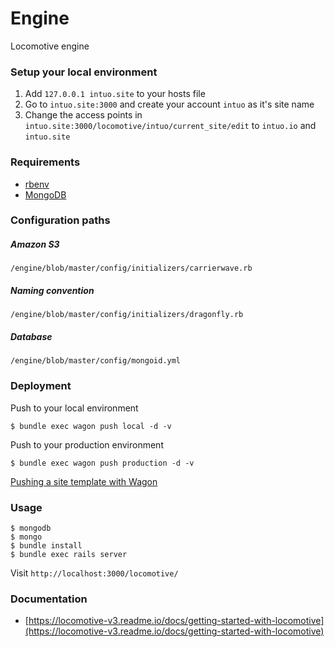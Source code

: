 # Engine

Locomotive engine

### Setup your local environment

1. Add `127.0.0.1 intuo.site` to your hosts file
2. Go to `intuo.site:3000` and create your account `intuo` as it's site name
3. Change the access points in `intuo.site:3000/locomotive/intuo/current_site/edit` to `intuo.io` and `intuo.site`

### Requirements

- [rbenv](https://github.com/rbenv/rbenv)
- [MongoDB](https://docs.mongodb.org/master/tutorial/install-mongodb-on-os-x/?_ga=1.110485574.270679789.1460552244#install-mongodb-community-edition-with-homebrew)

### Configuration paths

##### Amazon S3
`/engine/blob/master/config/initializers/carrierwave.rb`

##### Naming convention
`/engine/blob/master/config/initializers/dragonfly.rb`

##### Database
`/engine/blob/master/config/mongoid.yml`

### Deployment

Push to your local environment

    $ bundle exec wagon push local -d -v

Push to your production environment

    $ bundle exec wagon push production -d -v

[Pushing a site template with Wagon](https://locomotive-v3.readme.io/docs/getting-started-with-locomotive#pushing-a-site-template-with-wagon
)

### Usage

    $ mongodb
    $ mongo
    $ bundle install
    $ bundle exec rails server

Visit `http://localhost:3000/locomotive/`

### Documentation

- [https://locomotive-v3.readme.io/docs/getting-started-with-locomotive](https://locomotive-v3.readme.io/docs/getting-started-with-locomotive)
